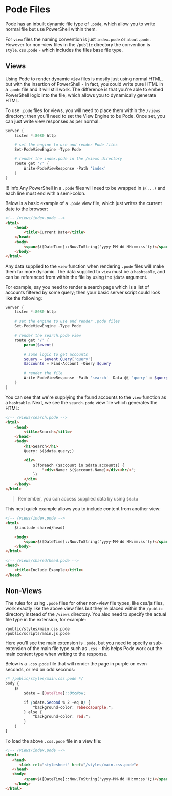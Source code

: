 # Pode Files

Pode has an inbuilt dynamic file type of `.pode`, which allow you to write normal file but use PowerShell within them.

For `view` files the naming convention is just `index.pode` or `about.pode`. However for non-view files in the `/public` directory the convention is `style.css.pode` - which includes the files base file type.

## Views

Using Pode to render dynamic `view` files is mostly just using normal HTML, but with the insertion of PowerShell - in fact, you could write pure HTML in a `.pode` file and it will still work. The difference is that you're able to embed PowerShell logic into the file, which allows you to dynamically generate HTML.

To use `.pode` files for views, you will need to place them within the `/views` directory; then you'll need to set the View Engine to be Pode. Once set, you can just write view responses as per normal:

```powershell
Server {
    listen *:8080 http

    # set the engine to use and render Pode files
    Set-PodeViewEngine -Type Pode

    # render the index.pode in the /views directory
    route get '/' {
        Write-PodeViewResponse -Path 'index'
    }
}
```

!!! info
    Any PowerShell in a `.pode` files will need to be wrapped in `$(...)` and each line must end with a semi-colon.

Below is a basic example of a `.pode` view file, which just writes the current date to the browser:

```html
<!-- /views/index.pode -->
<html>
    <head>
        <title>Current Date</title>
    </head>
    <body>
        <span>$([DateTime]::Now.ToString('yyyy-MM-dd HH:mm:ss');)</span>
    </body>
</html>
```

Any data supplied to the `view` function when rendering `.pode` files will make them far more dynamic. The data supplied to `view` must be a `hashtable`, and can be referenced from within the file by using the `$data` argument.

For example, say you need to render a search page which is a list of accounts filtered by some query; then your basic server script could look like the following:

```powershell
Server {
    listen *:8080 http

    # set the engine to use and render .pode files
    Set-PodeViewEngine -Type Pode

    # render the search.pode view
    route get '/' {
        param($event)

        # some logic to get accounts
        $query = $event.Query['query']
        $accounts = Find-Account -Query $query

        # render the file
        Write-PodeViewResponse -Path 'search' -Data @{ 'query' = $query; 'accounts' = $accounts; }
    }
}
```

You can see that we're supplying the found accounts to the `view` function as a `hashtable`. Next, we see the `search.pode` view file which generates the HTML:

```html
<!-- /views/search.pode -->
<html>
    <head>
        <title>Search</title>
    </head>
    <body>
        <h1>Search</h1>
        Query: $($data.query;)

        <div>
            $(foreach ($account in $data.accounts) {
                "<div>Name: $($account.Name)</div><hr/>";
            })
        </div>
    </body>
</html>
```

> Remember, you can access supplied data by using `$data`

This next quick example allows you to include content from another view:

```html
<!-- /views/index.pode -->
<html>
    $(include shared/head)

    <body>
        <span>$([DateTime]::Now.ToString('yyyy-MM-dd HH:mm:ss');)</span>
    </body>
</html>

<!-- /views/shared/head.pode -->
<head>
    <title>Include Example</title>
</head>
```

## Non-Views

The rules for using `.pode` files for other non-view file types, like css/js files, work exactly like the above view files but they're placed within the `/public` directory instead of the `/views` directory. You also need to specify the actual file type in the extension, for example:

```plain
/public/styles/main.css.pode
/public/scripts/main.js.pode
```

Here you'll see the main extension is `.pode`, but you need to specify a sub-extension of the main file type such as `.css` - this helps Pode work out the main content type when writing to the response.

Below is a `.css.pode` file that will render the page in purple on even seconds, or red on odd seconds:

```css
/* /public/styles/main.css.pode */
body {
    $(
        $date = [DateTime]::UtcNow;

        if ($date.Second % 2 -eq 0) {
            "background-color: rebeccapurple;";
        } else {
            "background-color: red;";
        }
    )
}
```

To load the above `.css.pode` file in a view file:

```html
<!-- /views/index.pode -->
<html>
   <head>
      <link rel="stylesheet" href="/styles/main.css.pode">
   </head>
   <body>
        <span>$([DateTime]::Now.ToString('yyyy-MM-dd HH:mm:ss');)</span>
    </body>
</html>
```